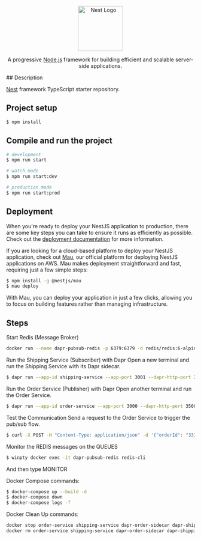 <p align="center">
  <a href="http://nestjs.com/" target="blank"><img src="https://nestjs.com/img/logo-small.svg" width="120" alt="Nest Logo" /></a>
</p>

[circleci-image]: https://img.shields.io/circleci/build/github/nestjs/nest/master?token=abc123def456
[circleci-url]: https://circleci.com/gh/nestjs/nest

  <p align="center">A progressive <a href="http://nodejs.org" target="_blank">Node.js</a> framework for building efficient and scalable server-side applications.</p>
## Description

[Nest](https://github.com/nestjs/nest) framework TypeScript starter repository.

## Project setup

```bash
$ npm install
```

## Compile and run the project

```bash
# development
$ npm run start

# watch mode
$ npm run start:dev

# production mode
$ npm run start:prod
```

## Deployment

When you're ready to deploy your NestJS application to production, there are some key steps you can take to ensure it runs as efficiently as possible. Check out the [deployment documentation](https://docs.nestjs.com/deployment) for more information.

If you are looking for a cloud-based platform to deploy your NestJS application, check out [Mau](https://mau.nestjs.com), our official platform for deploying NestJS applications on AWS. Mau makes deployment straightforward and fast, requiring just a few simple steps:

```bash
$ npm install -g @nestjs/mau
$ mau deploy
```

With Mau, you can deploy your application in just a few clicks, allowing you to focus on building features rather than managing infrastructure.


## Steps

Start Redis (Message Broker)

```bash
docker run --name dapr-pubsub-redis -p 6379:6379 -d redis/redis:6-alpine
```

Run the Shipping Service (Subscriber) with Dapr
Open a new terminal and run the Shipping Service with its Dapr sidecar.
```bash
$ dapr run --app-id shipping-service --app-port 3001 --dapr-http-port 3501 --resources-path ./components -- nest start --prefix shipping-service
```

Run the Order Service (Publisher) with Dapr
Open another terminal and run the Order Service.
```bash
$ dapr run --app-id order-service --app-port 3000 --dapr-http-port 3500 --resources-path ./components -- nest start --prefix order-service
```

Test the Communication
Send a request to the Order Service to trigger the pub/sub flow.

```bash
$ curl -X POST -H "Content-Type: application/json" -d '{"orderId": "333", "item": "Laptop", "quantity": 6}' http://localhost:3500/v1.0/invoke/order-service/method/orders/create
```

Monitor the REDIS messages on the QUEUES
```bash
$ winpty docker exec -it dapr-pubsub-redis redis-cli
```
And then type MONITOR

Docker Compose commands: 
```bash
$ docker-compose up --build -d
$ docker-compose down
$ docker-compose logs -f
```

Docker Clean Up commands: 
```bash
docker stop order-service shipping-service dapr-order-sidecar dapr-shipping-sidecar dapr-pubsub-redis zipkin
docker rm order-service shipping-service dapr-order-sidecar dapr-shipping-sidecar dapr-pubsub-redis zipkin
```